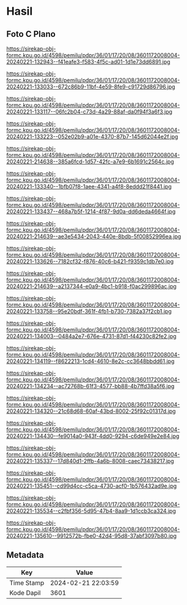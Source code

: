 # Hasil

## Foto C Plano

https://sirekap-obj-formc.kpu.go.id/4598/pemilu/pdpr/36/01/17/20/08/3601172008004-20240221-132943--f41eafe3-f583-4f5c-ad01-1d1e73dd6891.jpg

https://sirekap-obj-formc.kpu.go.id/4598/pemilu/pdpr/36/01/17/20/08/3601172008004-20240221-133033--672c86b9-11bf-4e59-8fe9-c91729d86796.jpg

https://sirekap-obj-formc.kpu.go.id/4598/pemilu/pdpr/36/01/17/20/08/3601172008004-20240221-133117--06fc2b04-c73d-4a29-88af-da0f94f3a6f3.jpg

https://sirekap-obj-formc.kpu.go.id/4598/pemilu/pdpr/36/01/17/20/08/3601172008004-20240221-133223--052e02b9-a01e-4370-87b7-145d62044e2f.jpg

https://sirekap-obj-formc.kpu.go.id/4598/pemilu/pdpr/36/01/17/20/08/3601172008004-20240221-214638--385a6fcd-1d57-42fc-a7e9-6b1691c2564c.jpg

https://sirekap-obj-formc.kpu.go.id/4598/pemilu/pdpr/36/01/17/20/08/3601172008004-20240221-133340--1bfb07f8-1aee-4341-a4f8-8eddd21f8441.jpg

https://sirekap-obj-formc.kpu.go.id/4598/pemilu/pdpr/36/01/17/20/08/3601172008004-20240221-133437--468a7b5f-1214-4f87-9d0a-dd6deda4664f.jpg

https://sirekap-obj-formc.kpu.go.id/4598/pemilu/pdpr/36/01/17/20/08/3601172008004-20240221-214639--ae3e5434-2043-440e-8bdb-5f00852996ea.jpg

https://sirekap-obj-formc.kpu.go.id/4598/pemilu/pdpr/36/01/17/20/08/3601172008004-20240221-133626--7182cf32-f876-40c6-b421-f9359c1db7e0.jpg

https://sirekap-obj-formc.kpu.go.id/4598/pemilu/pdpr/36/01/17/20/08/3601172008004-20240221-214639--a2137344-e0a9-4bc1-b918-f0ac299896ac.jpg

https://sirekap-obj-formc.kpu.go.id/4598/pemilu/pdpr/36/01/17/20/08/3601172008004-20240221-133758--95e20bdf-361f-4fb1-b730-7382a37f2cb1.jpg

https://sirekap-obj-formc.kpu.go.id/4598/pemilu/pdpr/36/01/17/20/08/3601172008004-20240221-134003--0484a2e7-676e-4731-87d1-f44230c82fe2.jpg

https://sirekap-obj-formc.kpu.go.id/4598/pemilu/pdpr/36/01/17/20/08/3601172008004-20240221-134119--f8622213-1cd4-4610-8e2c-cc3648bbdd61.jpg

https://sirekap-obj-formc.kpu.go.id/4598/pemilu/pdpr/36/01/17/20/08/3601172008004-20240221-134234--ac72768b-61f3-4577-bb88-4b7ffd38a5f6.jpg

https://sirekap-obj-formc.kpu.go.id/4598/pemilu/pdpr/36/01/17/20/08/3601172008004-20240221-134320--21c68d68-60af-43bd-8002-25f92c01317d.jpg

https://sirekap-obj-formc.kpu.go.id/4598/pemilu/pdpr/36/01/17/20/08/3601172008004-20240221-134430--fe9014a0-943f-4dd0-9294-c6de949e2e84.jpg

https://sirekap-obj-formc.kpu.go.id/4598/pemilu/pdpr/36/01/17/20/08/3601172008004-20240221-135337--17d840d1-2ffb-4a6b-8008-caec73438217.jpg

https://sirekap-obj-formc.kpu.go.id/4598/pemilu/pdpr/36/01/17/20/08/3601172008004-20240221-135451--cd99d4cc-c5ca-4730-acf0-1b576432ad9e.jpg

https://sirekap-obj-formc.kpu.go.id/4598/pemilu/pdpr/36/01/17/20/08/3601172008004-20240221-135534--c2fbf356-5d95-47b4-8aa9-1d1ccb3ca324.jpg

https://sirekap-obj-formc.kpu.go.id/4598/pemilu/pdpr/36/01/17/20/08/3601172008004-20240221-135610--9912572b-fbe0-42d4-95d8-37abf3097b80.jpg


## Metadata

| Key        | Value               |
| ---------- | ------------------- |
| Time Stamp | 2024-02-21 22:03:59 |
| Kode Dapil | 3601                |




